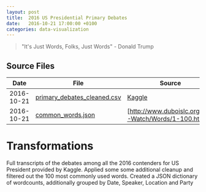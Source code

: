 ```yaml
---
layout: post
title:  2016 US Presidential Primary Debates
date:   2016-10-21 17:00:00 +0100
categories: data-visualization
---
```


> "It's Just Words, Folks, Just Words" - Donald Trump




## Source Files

| Date | File | Source |
| ---- | ------ | ---- |
| 2016-10-21 | [primary_debates_cleaned.csv](/projects/usa_presidential_election_2016/data/primary_debates_cleaned.csv) | [Kaggle](https://www.kaggle.com/kinguistics/2016-us-presidential-primary-debates) |  
| 2016-10-21 | [common_words.json](jekyll/projects/usa_presidential_election_2016/data/common_words.json) | [http://www.duboislc.org/ED-Watch/Words/1-100.html]() |


# Transformations

Full transcripts of the debates among all the 2016 contenders for US President provided by Kaggle.
Applied some some additional cleanup and filtered out the 100 most commonly used words.
Created a JSON dictionary of wordcounts, additionally grouped by Date, Speaker, Location and Party



<script>
alert('hello')
</script>
            

